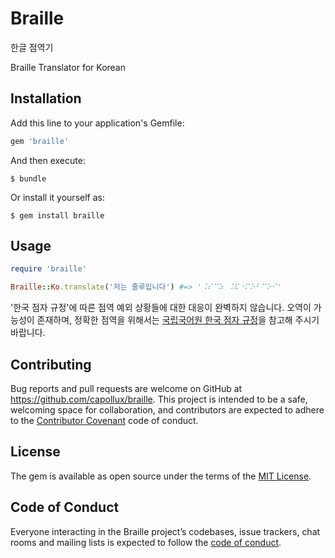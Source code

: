 # Braille

한글 점역기

Braille Translator for Korean

## Installation

Add this line to your application's Gemfile:

```ruby
gem 'braille'
```

And then execute:

```console
$ bundle
```

Or install it yourself as:

```console
$ gem install braille
```

## Usage

```ruby
require 'braille'

Braille::Ko.translate('저는 줄루입니다') #=> '⠨⠎⠉⠵ ⠨⠯⠐⠍⠕⠃⠉⠕⠊'
```

'한국 점자 규정'에 따른 점역 예외 상황들에 대한 대응이 완벽하지 않습니다. 오역이 가능성이 존재하며, 정확한 점역을 위해서는 [국립국어원 한국 점자 규정](http://www.korean.go.kr/front/etcData/etcDataView.do?etc_seq=542&mn_id=46)을 참고해 주시기 바랍니다.

## Contributing

Bug reports and pull requests are welcome on GitHub at https://github.com/capollux/braille. This project is intended to be a safe, welcoming space for collaboration, and contributors are expected to adhere to the [Contributor Covenant](http://contributor-covenant.org) code of conduct.

## License

The gem is available as open source under the terms of the [MIT License](http://opensource.org/licenses/MIT).

## Code of Conduct

Everyone interacting in the Braille project’s codebases, issue trackers, chat rooms and mailing lists is expected to follow the [code of conduct](https://github.com/[USERNAME]/braille/blob/master/CODE_OF_CONDUCT.md).
